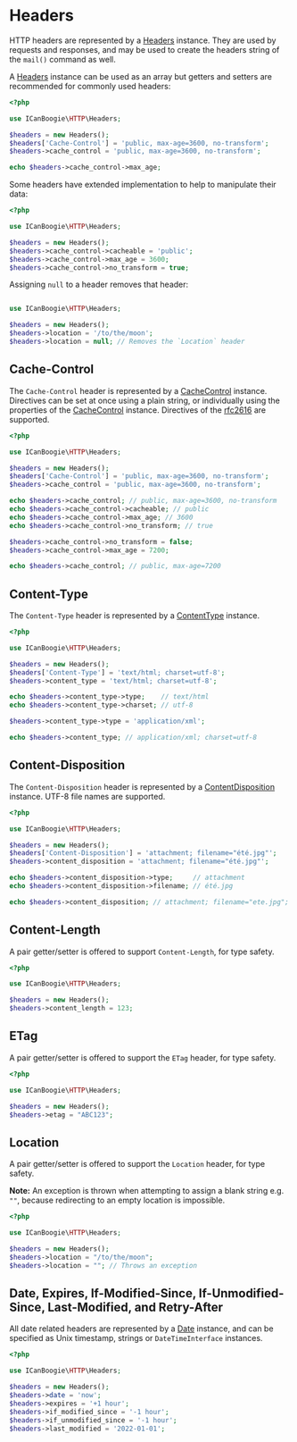# Headers

HTTP headers are represented by a [Headers][] instance. They are used by requests and responses, and may be used to
create the headers string of the `mail()` command as well.

A [Headers][] instance can be used as an array but getters and setters are recommended for commonly used headers:

```php
<?php

use ICanBoogie\HTTP\Headers;

$headers = new Headers();
$headers['Cache-Control'] = 'public, max-age=3600, no-transform';
$headers->cache_control = 'public, max-age=3600, no-transform';

echo $headers->cache_control->max_age;
```

Some headers have extended implementation to help to manipulate their data:

```php
<?php

use ICanBoogie\HTTP\Headers;

$headers = new Headers();
$headers->cache_control->cacheable = 'public';
$headers->cache_control->max_age = 3600;
$headers->cache_control->no_transform = true;
```

Assigning `null` to a header removes that header:

```php

use ICanBoogie\HTTP\Headers;

$headers = new Headers();
$headers->location = '/to/the/moon';
$headers->location = null; // Removes the `Location` header
```

## Cache-Control

The `Cache-Control` header is represented by a [CacheControl][] instance. Directives can be set at
once using a plain string, or individually using the properties of the [CacheControl][] instance.
Directives of the [rfc2616](http://www.w3.org/Protocols/rfc2616/rfc2616.html) are supported.

```php
<?php

use ICanBoogie\HTTP\Headers;

$headers = new Headers();
$headers['Cache-Control'] = 'public, max-age=3600, no-transform';
$headers->cache_control = 'public, max-age=3600, no-transform';

echo $headers->cache_control; // public, max-age=3600, no-transform
echo $headers->cache_control->cacheable; // public
echo $headers->cache_control->max_age; // 3600
echo $headers->cache_control->no_transform; // true

$headers->cache_control->no_transform = false;
$headers->cache_control->max_age = 7200;

echo $headers->cache_control; // public, max-age=7200
```

## Content-Type

The `Content-Type` header is represented by a [ContentType][] instance.

```php
<?php

use ICanBoogie\HTTP\Headers;

$headers = new Headers();
$headers['Content-Type'] = 'text/html; charset=utf-8';
$headers->content_type = 'text/html; charset=utf-8';

echo $headers->content_type->type;    // text/html
echo $headers->content_type->charset; // utf-8

$headers->content_type->type = 'application/xml';

echo $headers->content_type; // application/xml; charset=utf-8
```

## Content-Disposition

The `Content-Disposition` header is represented by a [ContentDisposition][] instance. UTF-8 file names are supported.

```php
<?php

use ICanBoogie\HTTP\Headers;

$headers = new Headers();
$headers['Content-Disposition'] = 'attachment; filename="été.jpg"';
$headers->content_disposition = 'attachment; filename="été.jpg"';

echo $headers->content_disposition->type;     // attachment
echo $headers->content_disposition->filename; // été.jpg

echo $headers->content_disposition; // attachment; filename="ete.jpg"; filename*=UTF-8''%C3%A9t%C3%A9.jpg
```

## Content-Length

A pair getter/setter is offered to support `Content-Length`, for type safety.

```php
<?php

use ICanBoogie\HTTP\Headers;

$headers = new Headers();
$headers->content_length = 123;
```

## ETag

A pair getter/setter is offered to support the `ETag` header, for type safety.

```php
<?php

use ICanBoogie\HTTP\Headers;

$headers = new Headers();
$headers->etag = "ABC123";
```

## Location

A pair getter/setter is offered to support the `Location` header, for type safety.

**Note:** An exception is thrown when attempting to assign a blank string e.g. `""`, because redirecting to an empty
location is impossible.

```php
<?php

use ICanBoogie\HTTP\Headers;

$headers = new Headers();
$headers->location = "/to/the/moon";
$headers->location = ""; // Throws an exception
```

## Date, Expires, If-Modified-Since, If-Unmodified-Since, Last-Modified, and Retry-After

All date related headers are represented by a [Date][] instance, and can be specified as Unix timestamp, strings
or `DateTimeInterface` instances.

```php
<?php

use ICanBoogie\HTTP\Headers;

$headers = new Headers();
$headers->date = 'now';
$headers->expires = '+1 hour';
$headers->if_modified_since = '-1 hour';
$headers->if_unmodified_since = '-1 hour';
$headers->last_modified = '2022-01-01';
```

[Headers]:            ../lib/Headers.php
[CacheControl]:       ../lib/Headers/CacheControl.php
[ContentDisposition]: ../lib/Headers/ContentDisposition.php
[ContentType]:        ../lib/Headers/ContentType.php
[Date]:               ../lib/Headers/Date.php
